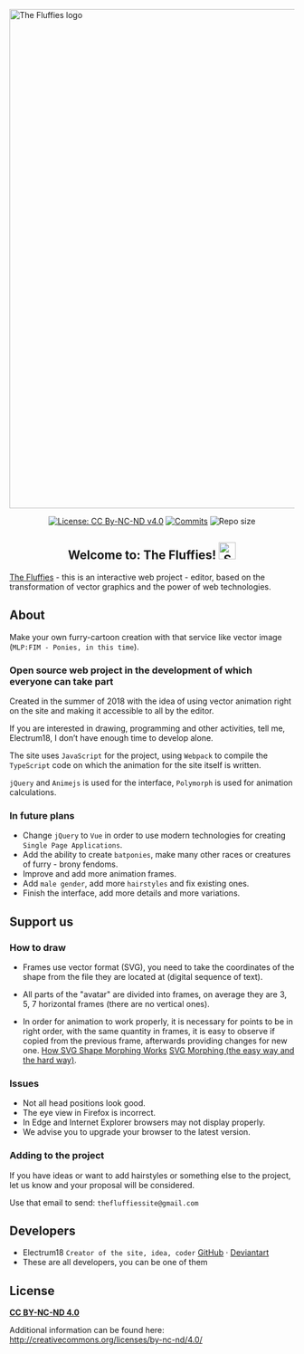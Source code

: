 <a href="https://the-fluffies.net" target="_blank" rel="noopener noreferrer"><img width="882" src="https://raw.githubusercontent.com/Electrum18/The-Fluffies/master/src/assets/img/announcement.png" alt="The Fluffies logo"></a>

<p align="center">
  <a href="https://github.com/Electrum18/The-Fluffies/blob/master/LICENSE"><img src="https://img.shields.io/badge/license-CC%20By--NC--ND%20v4.0-yellow.svg" alt="License: CC By-NC-ND v4.0"></a>
  <a href="https://github.com/Electrum18/The-Fluffies/commits/master"><img src="https://img.shields.io/github/last-commit/Electrum18/The-Fluffies.svg" alt="Commits"></a>
  <img src="https://img.shields.io/github/repo-size/Electrum18/The-Fluffies.svg" alt="Repo size">
</p>

<h2 align="center">Welcome to: The Fluffies! <img width="30" src="https://files.everypony.ru/smiles/09/de/61c292.png" alt="Smiling Fluttershy"></h2>

[The Fluffies](https://the-fluffies.net/) - this is an interactive web project - editor, based on the transformation of vector graphics and the power of web technologies.

## About
Make your own furry-cartoon creation with that service like vector image (`MLP:FIM - Ponies, in this time`).

### Open source web project in the development of which everyone can take part
Created in the summer of 2018 with the idea of &#8203;&#8203;using vector animation right on the site and making it accessible to all by the editor.

If you are interested in drawing, programming and other activities, tell me, Electrum18, I don’t have enough time to develop alone.

The site uses `JavaScript` for the project, using `Webpack` to compile the `TypeScript` code on which the animation for the site itself is written.

`jQuery` and `Animejs` is used for the interface, `Polymorph` is used for animation calculations.

### In future plans
- Change `jQuery` to `Vue` in order to use modern technologies for creating `Single Page Applications`.
- Add the ability to create `batponies`, make many other races or creatures of furry - brony fendoms.
- Improve and add more animation frames.
- Add `male gender`, add more `hairstyles` and fix existing ones.
- Finish the interface, add more details and more variations.

## Support us

### How to draw
- Frames use vector format (SVG), you need to take the coordinates of the shape from the file they are located at (digital sequence of text).

- All parts of the "avatar" are divided into frames, on average they are 3, 5, 7 horizontal frames (there are no vertical ones).

- In order for animation to work properly, it is necessary for points to be in right order, with the same quantity in frames, it is easy to observe if copied from the previous frame, afterwards providing changes for new one.
[How SVG Shape Morphing Works](https://css-tricks.com/svg-shape-morphing-works/)
[SVG Morphing (the easy way and the hard way)](https://codeburst.io/svg-morphing-the-easy-way-and-the-hard-way-c117a620b65f).


### Issues
- Not all head positions look good.
- The eye view in Firefox is incorrect.
- In Edge and Internet Explorer browsers may not display properly.
- We advise you to upgrade your browser to the latest version.

### Adding to the project
If you have ideas or want to add hairstyles or something else to the project, let us know and your proposal will be considered.

Use that email to send: `thefluffiessite@gmail.com`

## Developers

- Electrum18 `Creator of the site, idea, coder` [GitHub](https://github.com/Electrum18) &middot; [Deviantart](https://www.deviantart.com/electedpony)
- These are all developers, you can be one of them

## License 
**[CC BY-NC-ND 4.0](https://github.com/Electrum18/The-Fluffies/blob/master/LICENSE)**

Additional information can be found here: http://creativecommons.org/licenses/by-nc-nd/4.0/

